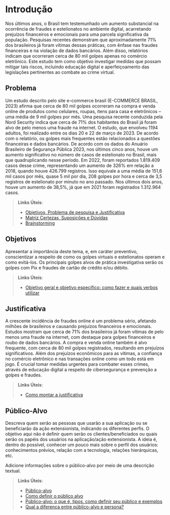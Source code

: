 # Introdução

Nos últimos anos, o Brasil tem testemunhado um aumento substancial na ocorrência de fraudes e estelionatos no ambiente digital, acarretando prejuízos financeiros e emocionais para uma parcela significativa da população. Pesquisas recentes demonstram que aproximadamente 71% dos brasileiros já foram vítimas dessas práticas, com ênfase nas fraudes financeiras e na violação de dados bancários. Além disso, relatórios indicam que ocorreram cerca de 80 mil golpes apenas no comércio eletrônico. Este estudo tem como objetivo investigar medidas que possam mitigar tais riscos, incluindo educação digital e aperfeiçoamento das legislações pertinentes ao combate ao crime virtual.

## Problema

Um estudo descrito pelo site e-commerce brasil (E-COMMERCE BRASIL, 2023) afirma que cerca de 80 mil golpes ocorreram na compra e venda online de produtos como celulares, roupas, itens para casa e eletrônicos – uma média de 9 mil golpes por mês. Uma pesquisa recente conduzida pela Nord Security indica que cerca de 71% dos habitantes do Brasil já foram alvo de pelo menos uma fraude na internet. O estudo, que envolveu 1194 adultos, foi realizado entre os dias 20 e 22 de março de 2023. De acordo com o relatório, os golpes mais frequentes estão relacionados a questões financeiras e dados bancários.
De acordo com os dados do Anuário Brasileiro de Segurança Pública 2023, nos últimos cinco anos, houve um aumento significativo no número de casos de estelionato no Brasil, mais que quadruplicando nesse período. Em 2022, foram reportados 1.819.409 casos desse crime, representando um aumento de 326% em relação a 2018, quando houve 426.799 registros.
Isso equivale a uma média de 151,6 mil casos por mês, quase 5 mil por dia, 208 golpes por hora e cerca de 3,5 registros de estelionato por minuto no ano passado. Nos últimos dois anos, houve um aumento de 38,5%, já que em 2021 foram registrados 1.312.964 casos.

> **Links Úteis**:
> - [Objetivos, Problema de pesquisa e Justificativa](https://medium.com/@versioparole/objetivos-problema-de-pesquisa-e-justificativa-c98c8233b9c3)
> - [Matriz Certezas, Suposições e Dúvidas](https://medium.com/educa%C3%A7%C3%A3o-fora-da-caixa/matriz-certezas-suposi%C3%A7%C3%B5es-e-d%C3%BAvidas-fa2263633655)
> - [Brainstorming](https://www.euax.com.br/2018/09/brainstorming/)

## Objetivos

Apresentar a importância deste tema, e, em caráter preventivo, conscientizar a respeito de como os golpes virtuais e estelionatos operam e como evitá-los. Os principais golpes alvos de prática investigativa serão os golpes com Pix e fraudes de cartão de crédito e/ou débito.
 
> **Links Úteis**:
> - [Objetivo geral e objetivo específico: como fazer e quais verbos utilizar](https://blog.mettzer.com/diferenca-entre-objetivo-geral-e-objetivo-especifico/)

## Justificativa

A crescente incidência de fraudes online é um problema sério, afetando milhões de brasileiros e causando prejuízos financeiros e emocionais. Estudos mostram que cerca de 71% dos brasileiros já foram vítimas de pelo menos uma fraude na internet, com destaque para golpes financeiros e roubo de dados bancários. A compra e venda online também é alvo frequente, com cerca de 80 mil golpes registrados, resultando em prejuízos significativos. Além dos prejuízos econômicos para as vítimas, a confiança no comércio eletrônico e nas transações online como um todo está em jogo. É crucial tomar medidas urgentes para combater esses crimes, através de educação digital a respeito de cibersegurança e prevenção a golpes e fraudes. 

> **Links Úteis**:
> - [Como montar a justificativa](https://guiadamonografia.com.br/como-montar-justificativa-do-tcc/)

## Público-Alvo

Descreva quem serão as pessoas que usarão a sua aplicação ou se beneficiarão da ação extensionista, indicando os diferentes perfis. O objetivo aqui não é definir quem serão os clientes/beneficiados ou quais serão os papéis dos usuários na aplicação/ação extensionista. A ideia é, dentro do possível, conhecer um pouco mais sobre o perfil dos usuários: conhecimentos prévios, relação com a tecnologia, relações hierárquicas, etc.

Adicione informações sobre o público-alvo por meio de uma descrição textual.

> **Links Úteis**:
> - [Público-alvo](https://blog.hotmart.com/pt-br/publico-alvo/)
> - [Como definir o público alvo](https://exame.com/pme/5-dicas-essenciais-para-definir-o-publico-alvo-do-seu-negocio/)
> - [Público-alvo: o que é, tipos, como definir seu público e exemplos](https://klickpages.com.br/blog/publico-alvo-o-que-e/)
> - [Qual a diferença entre público-alvo e persona?](https://rockcontent.com/blog/diferenca-publico-alvo-e-persona/)

